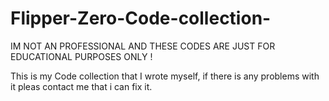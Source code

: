 # Flipper-Zero-Code-collection-
IM NOT AN PROFESSIONAL AND THESE CODES ARE JUST FOR EDUCATIONAL PURPOSES ONLY !

This is my Code collection that I wrote myself, if there is any problems with it pleas contact me that i can fix it.
